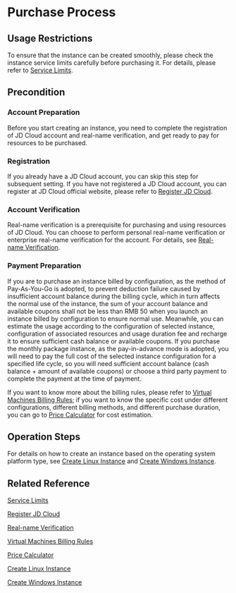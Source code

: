 # Purchase Process
## Usage Restrictions
To ensure that the instance can be created smoothly, please check the instance service limits carefully before purchasing it. For details, please refer to [Service Limits](../Introduction/Limits.md).
## Precondition
### Account Preparation
Before you start creating an instance, you need to complete the registration of JD Cloud account and real-name verification, and get ready to pay for resources to be purchased.
### Registration
If you already have a JD Cloud account, you can skip this step for subsequent setting.
If you have not registered a JD Cloud account, you can register at JD Cloud official website, please refer to [Register JD Cloud](https://accounts.jdcloud.com/p/regPage?source=jdcloud&ReturnUrl=%2f%2fuc.jdcloud.com%2fpassport%2fcomplete%3freturnUrl%3d//www.jdcloud.com/).
### Account Verification
Real-name verification is a prerequisite for purchasing and using resources of JD Cloud. You can choose to perform personal real-name verification or enterprise real-name verification for the account. For details, see [Real-name Verification](../../../User-Service/Real-Name-Verification/Real-Name-Verification.md).
### Payment Preparation
If you are to purchase an instance billed by configuration, as the method of Pay-As-You-Go is adopted, to prevent deduction failure caused by insufficient account balance during the billing cycle, which in turn affects the normal use of the instance, the sum of your account balance and available coupons shall not be less than RMB 50 when you launch an instance billed by configuration to ensure normal use. Meanwhile, you can estimate the usage according to the configuration of selected instance, configuration of associated resources and usage duration fee and recharge it to ensure sufficient cash balance or available coupons.
If you purchase the monthly package instance, as the pay-in-advance mode is adopted, you will need to pay the full cost of the selected instance configuration for a specified life cycle, so you will need sufficient account balance (cash balance + amount of available coupons) or choose a third party payment to complete the payment at the time of payment.

If you want to know more about the billing rules, please refer to [Virtual Machines Billing Rules](Billing-Overview.md); if you want to know the specific cost under different configurations, different billing methods, and different purchase duration, you can go to [Price Calculator](https://www.jdcloud.com/calculator/calHost) for cost estimation.

## Operation Steps
For details on how to create an instance based on the operating system platform type, see [Create Linux Instance](../Getting-Start-Linux/Create-Linux-Instance.md) and [Create Windows Instance](../Getting-Start-Windows/Create-Windows-Instance.md).

## Related Reference
[Service Limits](../Introduction/Restrictions.md)

[Register JD Cloud](https://accounts.jdcloud.com/p/regPage?source=jdcloud%26ReturnUrl=%2f%2fuc.jdcloud.com%2fpassport%2fcomplete%3freturnUrl%3d//www.jdcloud.com/)

[Real-name Verification](../../../User-Service/Real-Name-Verification/Real-Name-Verification.md)

[Virtual Machines Billing Rules](Billing-Overview.md)

[Price Calculator](https://www.jdcloud.com/calculator/calHost)

[Create Linux Instance](../Getting-Start-Linux/Create-Linux-Instance.md)

[Create Windows Instance](../Getting-Start-Windows/Create-Windows-Instance.md)





 
